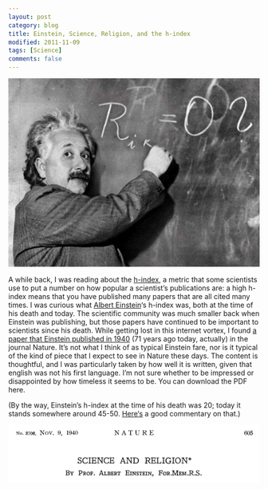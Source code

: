 ```yaml
---
layout: post
category: blog
title: Einstein, Science, Religion, and the h-index
modified: 2011-11-09
tags: [Science]
comments: false
---
```

![einstein](/assets/images/albert-einstein2.jpg)

A while back, I was reading about the [h-index](https://en.wikipedia.org/wiki/H-index), a metric that some scientists use to put a number on how popular a scientist’s publications are: a high h-index means that you have published many papers that are all cited many times.  I was curious what [Albert Einstein](https://en.wikipedia.org/wiki/Albert_Einstein)‘s h-index was, both at the time of his death and today.  The scientific community was much smaller back when Einstein was publishing, but those papers have continued to be important to scientists since his death.  While getting lost in this internet vortex, I found [a paper that Einstein published in 1940](http://www.nature.com/nature/journal/v146/n3706/abs/146605a0.html) (71 years ago today, actually) in the journal Nature.  It’s not what I think of as typical Einstein fare, nor is it typical of the kind of piece that I expect to see in Nature these days.  The content is thoughtful, and I was particularly taken by how well it is written, given that english was not his first language.  I’m not sure whether to be impressed or disappointed by how timeless it seems to be.  You can download the PDF here.

(By the way, Einstein’s h-index at the time of his death was 20; today it stands somewhere around 45-50.  [Here‘s](http://scitation.aip.org/content/aip/magazine/physicstoday/article/64/3/10.1063/1.3563833) a good commentary on that.)

![science and religion](/assets/images/science-and-religion.png)
